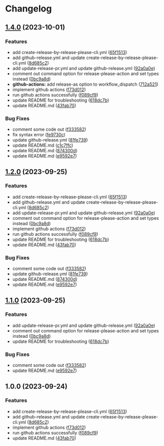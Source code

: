 # Changelog

## [1.4.0](https://github.com/dhythm/github-release-example/compare/github-release-example-v1.2.0...github-release-example-v1.4.0) (2023-10-01)


### Features

* add create-release-by-release-please-cli.yml ([65f1513](https://github.com/dhythm/github-release-example/commit/65f15130191deab4d78bf731836467bab3287e80))
* add github-release.yml and update create-release-by-release-please-cli.yml ([8d685c2](https://github.com/dhythm/github-release-example/commit/8d685c25ca83f028396b87c928b89010d96f2428))
* add update-release-pr.yml and update github-release.yml ([92a0a0e](https://github.com/dhythm/github-release-example/commit/92a0a0e11c10fc3b6402941c8dc011b970958e2b))
* comment out command option for release-please-action and set types instead ([0bc9a8d](https://github.com/dhythm/github-release-example/commit/0bc9a8dc5326983e0019d5158cdc20770e805fe8))
* **github-actions:** add release-as option to workflow_dispatch ([712a521](https://github.com/dhythm/github-release-example/commit/712a521fdf8a3426ef3ddae9fe627f934d88785c))
* implement github actions ([f73d012](https://github.com/dhythm/github-release-example/commit/f73d012c29eaff8651ba7971ea5ade95f59942bf))
* run github actions successfully ([f089cf9](https://github.com/dhythm/github-release-example/commit/f089cf9c8bac7bbfce20cd0759931ff18d426720))
* update README for troubleshooting ([618dc7b](https://github.com/dhythm/github-release-example/commit/618dc7b83c6aff386033093d406f967e00378a2e))
* update README.md ([43fab70](https://github.com/dhythm/github-release-example/commit/43fab7028b0f4278a2acf8bffba932abe098c177))


### Bug Fixes

* comment some code out ([f333582](https://github.com/dhythm/github-release-example/commit/f333582c29b4a1ec4328d943e21ccb8720e2ca89))
* fix syntax error ([fe9730c](https://github.com/dhythm/github-release-example/commit/fe9730ca638c1e12c2f66a1135c488ebb087a0d1))
* update github-release.yml ([81fe739](https://github.com/dhythm/github-release-example/commit/81fe739718bb2c8c36410ac97d6a36767b4e73ae))
* update README.md ([c1c7ffc](https://github.com/dhythm/github-release-example/commit/c1c7ffc0ac7ffd5a01e80ff35786465cf7936fd3))
* update README.md ([874300d](https://github.com/dhythm/github-release-example/commit/874300d22735bfda246545c2f4fb8c0f35996eb8))
* update README.md ([e9592e7](https://github.com/dhythm/github-release-example/commit/e9592e7c67315100a969b26cc998a3e23a073bed))

## [1.2.0](https://github.com/dhythm/github-release-example/compare/v1.1.0...v1.2.0) (2023-09-25)


### Features

* add create-release-by-release-please-cli.yml ([65f1513](https://github.com/dhythm/github-release-example/commit/65f15130191deab4d78bf731836467bab3287e80))
* add github-release.yml and update create-release-by-release-please-cli.yml ([8d685c2](https://github.com/dhythm/github-release-example/commit/8d685c25ca83f028396b87c928b89010d96f2428))
* add update-release-pr.yml and update github-release.yml ([92a0a0e](https://github.com/dhythm/github-release-example/commit/92a0a0e11c10fc3b6402941c8dc011b970958e2b))
* comment out command option for release-please-action and set types instead ([0bc9a8d](https://github.com/dhythm/github-release-example/commit/0bc9a8dc5326983e0019d5158cdc20770e805fe8))
* implement github actions ([f73d012](https://github.com/dhythm/github-release-example/commit/f73d012c29eaff8651ba7971ea5ade95f59942bf))
* run github actions successfully ([f089cf9](https://github.com/dhythm/github-release-example/commit/f089cf9c8bac7bbfce20cd0759931ff18d426720))
* update README for troubleshooting ([618dc7b](https://github.com/dhythm/github-release-example/commit/618dc7b83c6aff386033093d406f967e00378a2e))
* update README.md ([43fab70](https://github.com/dhythm/github-release-example/commit/43fab7028b0f4278a2acf8bffba932abe098c177))


### Bug Fixes

* comment some code out ([f333582](https://github.com/dhythm/github-release-example/commit/f333582c29b4a1ec4328d943e21ccb8720e2ca89))
* update github-release.yml ([81fe739](https://github.com/dhythm/github-release-example/commit/81fe739718bb2c8c36410ac97d6a36767b4e73ae))
* update README.md ([874300d](https://github.com/dhythm/github-release-example/commit/874300d22735bfda246545c2f4fb8c0f35996eb8))
* update README.md ([e9592e7](https://github.com/dhythm/github-release-example/commit/e9592e7c67315100a969b26cc998a3e23a073bed))

## [1.1.0](https://github.com/dhythm/github-release-example/compare/v1.0.0...v1.1.0) (2023-09-25)


### Features

* add update-release-pr.yml and update github-release.yml ([92a0a0e](https://github.com/dhythm/github-release-example/commit/92a0a0e11c10fc3b6402941c8dc011b970958e2b))
* comment out command option for release-please-action and set types instead ([0bc9a8d](https://github.com/dhythm/github-release-example/commit/0bc9a8dc5326983e0019d5158cdc20770e805fe8))
* update README for troubleshooting ([618dc7b](https://github.com/dhythm/github-release-example/commit/618dc7b83c6aff386033093d406f967e00378a2e))


### Bug Fixes

* comment some code out ([f333582](https://github.com/dhythm/github-release-example/commit/f333582c29b4a1ec4328d943e21ccb8720e2ca89))
* update README.md ([e9592e7](https://github.com/dhythm/github-release-example/commit/e9592e7c67315100a969b26cc998a3e23a073bed))

## 1.0.0 (2023-09-24)


### Features

* add create-release-by-release-please-cli.yml ([65f1513](https://github.com/dhythm/github-release-example/commit/65f15130191deab4d78bf731836467bab3287e80))
* add github-release.yml and update create-release-by-release-please-cli.yml ([8d685c2](https://github.com/dhythm/github-release-example/commit/8d685c25ca83f028396b87c928b89010d96f2428))
* implement github actions ([f73d012](https://github.com/dhythm/github-release-example/commit/f73d012c29eaff8651ba7971ea5ade95f59942bf))
* run github actions successfully ([f089cf9](https://github.com/dhythm/github-release-example/commit/f089cf9c8bac7bbfce20cd0759931ff18d426720))
* update README.md ([43fab70](https://github.com/dhythm/github-release-example/commit/43fab7028b0f4278a2acf8bffba932abe098c177))
